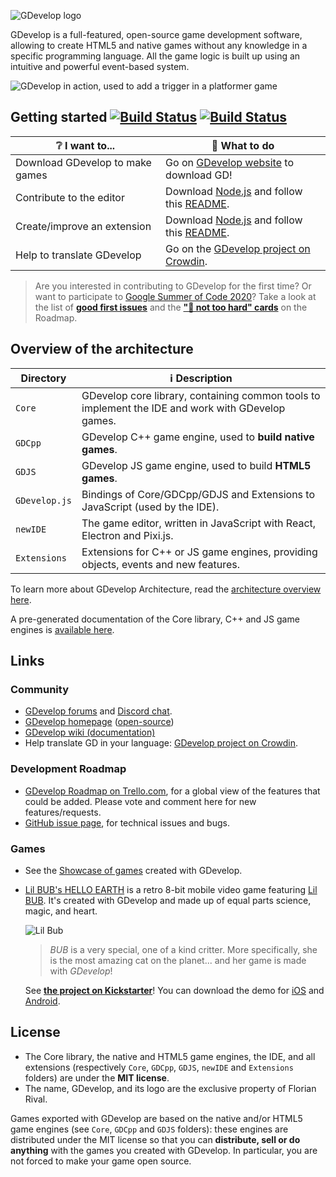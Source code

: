 ![GDevelop logo](https://raw.githubusercontent.com/4ian/GDevelop/master/Core/docs/images/gdlogo.png "GDevelop logo")

GDevelop is a full-featured, open-source game development software, allowing to create HTML5 and native games without any knowledge in a specific programming language. All the game logic is built up using an intuitive and powerful event-based system.

![GDevelop in action, used to add a trigger in a platformer game](https://raw.githubusercontent.com/4ian/GDevelop/master/Core/docs/images/demo.gif "GDevelop in action, used to add a trigger in a platformer game")

Getting started [![Build Status](https://semaphoreci.com/api/v1/4ian/gd/branches/master/badge.svg)](https://semaphoreci.com/4ian/gd) [![Build Status](https://travis-ci.org/4ian/GDevelop.svg?branch=master)](https://travis-ci.org/4ian/GDevelop)
---------------

| ❔ I want to... | 🚀 What to do |
| --- | --- |
| Download GDevelop to make games | Go on [GDevelop website](https://gdevelop-app.com) to download GD! |
| Contribute to the editor | Download [Node.js] and follow this [README](newIDE/README.md). |
| Create/improve an extension | Download [Node.js] and follow this [README](newIDE/README-extensions.md). |
| Help to translate GDevelop | Go on the [GDevelop project on Crowdin](https://crowdin.com/project/gdevelop). |

> Are you interested in contributing to GDevelop for the first time? Or want to participate to [Google Summer of Code 2020](https://summerofcode.withgoogle.com/organizations/5586892420022272/)? Take a look at the list of **[good first issues](https://github.com/4ian/GDevelop/issues?q=is%3Aissue+is%3Aopen+label%3A%22%F0%9F%91%8Cgood+first+issue%22)** and the **["🏐 not too hard" cards](https://trello.com/b/qf0lM7k8/gdevelop-roadmap?menu=filter&filter=label:Not%20too%20hard%20%E2%9A%BD%EF%B8%8F)** on the Roadmap.

Overview of the architecture
----------------------------

| Directory | ℹ️ Description |
| --- | --- |
| `Core` | GDevelop core library, containing common tools to implement the IDE and work with GDevelop games. |
| `GDCpp` | GDevelop C++ game engine, used to **build native games**. |
| `GDJS` | GDevelop JS game engine, used to build **HTML5 games**. |
| `GDevelop.js` | Bindings of Core/GDCpp/GDJS and Extensions to JavaScript (used by the IDE). |
| `newIDE` | The game editor, written in JavaScript with React, Electron and Pixi.js. |
| `Extensions` | Extensions for C++ or JS game engines, providing objects, events and new features. |

To learn more about GDevelop Architecture, read the [architecture overview here](Core/GDevelop-Architecture-Overview.md).

A pre-generated documentation of the Core library, C++ and JS game engines is [available here](https://docs.gdevelop-app.com).

Links
-----

### Community

* [GDevelop forums](https://forum.gdevelop-app.com) and [Discord chat](https://discord.gg/rjdYHvj).
* [GDevelop homepage](https://gdevelop-app.com) ([open-source](https://github.com/4ian/GDevelop-website))
* [GDevelop wiki (documentation)](http://wiki.compilgames.net)
* Help translate GD in your language: [GDevelop project on Crowdin](https://crowdin.com/project/gdevelop).

### Development Roadmap

* [GDevelop Roadmap on Trello.com](https://trello.com/b/qf0lM7k8/gdevelop-roadmap), for a global view of the features that could be added. Please vote and comment here for new features/requests.
* [GitHub issue page](https://github.com/4ian/GDevelop/issues), for technical issues and bugs.

### Games

* See the [Showcase of games](https://gdevelop-app.com/games-showcase) created with GDevelop.
* [Lil BUB's HELLO EARTH](http://lilbub.com/game) is a retro 8-bit mobile video game featuring [Lil BUB](http://lilbub.com). It's created with GDevelop and made up of equal parts science, magic, and heart.

  ![Lil Bub](http://compilgames.net/assets/bub/screenshots-background.jpg "GDevelop logo")

  > *BUB* is a very special, one of a kind critter. More specifically, she is the most amazing cat on the planet... and her game is made with *GDevelop*!

  See **[the project on Kickstarter](http://lilbub.com/game)**! You can download the demo for [iOS](https://itunes.apple.com/us/app/lil-bubs-hello-earth/id1123383033?mt=8) and [Android](https://play.google.com/store/apps/details?id=com.lilbub.game).

License
-------

* The Core library, the native and HTML5 game engines, the IDE, and all extensions (respectively `Core`, `GDCpp`, `GDJS`, `newIDE` and `Extensions` folders) are under the **MIT license**.
* The name, GDevelop, and its logo are the exclusive property of Florian Rival.

Games exported with GDevelop are based on the native and/or HTML5 game engines (see `Core`, `GDCpp` and `GDJS` folders): these engines are distributed under the MIT license so that you can **distribute, sell or do anything** with the games you created with GDevelop. In particular, you are not forced to make your game open source.


[Node.js]:https://nodejs.org
[CMake]:http://www.cmake.org/
[Ninja]:http://martine.github.io/ninja/
